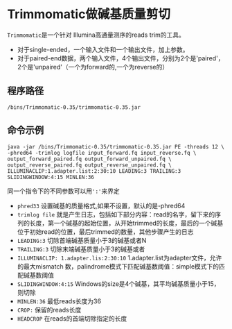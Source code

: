 # Trimmomatic做碱基质量剪切

`Trimmomatic`是一个针对 Illumina高通量测序的reads trim的工具。

- 对于single-ended，一个输入文件和一个输出文件，加上参数。
- 对于paired-end数据，两个输入文件，4个输出文件，分别为2个是'paired'，2个是'unpaired'（一个为forward的,一个为reverse的）

## 程序路径

`/bins/Trimmomatic-0.35/trimmomatic-0.35.jar`

## 命令示例

```shell
java -jar /bins/Trimmomatic-0.35/trimmomatic-0.35.jar PE -threads 12 \
-phred64 -trimlog logfile input_forward.fq input_reverse.fq \
output_forward_paired.fq output_forward_unpaired.fq \
output_reverse_paired.fq output_reverse_unpaired.fq \
ILLUMINACLIP:1.adapter.list:2:30:10 LEADING:3 TRAILING:3 SLIDINGWINDOW:4:15 MINLEN:36
```

同一个指令下的不同参数可以用`':'`来界定

- `phred33`  设置碱基的质量格式,如果不设置，默认的是-phred64
- `trimlog file` 就是产生日志，包括如下部分内容：read的名字，留下来的序列的长度，第一个碱基的起始位置，从开始trimmed的长度，最后的一个碱基位于初始read的位置，最后trimmed的数量，其他步骤产生的日志
- `LEADING:3`   切除首端碱基质量小于3的碱基或者N
- `TRAILING:3`   切除末端碱基质量小于3的碱基或者
- `ILLUMINACLIP: 1.adapter.lis:2:30:10` 1.adapter.list为adapter文件，允许的最大mismatch 数，palindrome模式下匹配碱基数阈值：simple模式下的匹配碱基数阈值
- `SLIDINGWINDOW:4:15`  Windows的size是4个碱基，其平均碱基质量小于15，则切除
- `MINLEN:36`  最低reads长度为36
- `CROP:`  保留的reads长度
- `HEADCROP` 在reads的首端切除指定的长度
